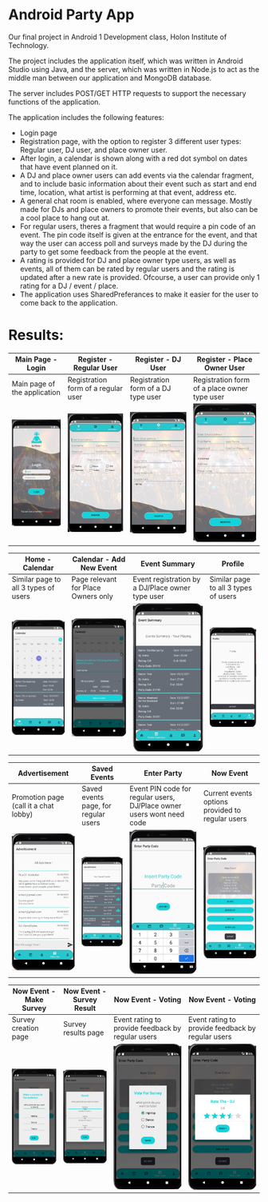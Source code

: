# Android Party App

Our final project in Android 1 Development class, Holon Institute of Technology. 

The project includes the application itself, which was written in Android Studio using Java, 
and the server, which was written in Node.js to act as the middle man between our application and MongoDB database. 

The server includes POST/GET HTTP requests to support the necessary functions of the application. 

The application includes the following features:

- Login page
- Registration page, with the option to register 3 different user types: Regular user, DJ user, and place owner user.
- After login, a calendar is shown along with a red dot symbol on dates that have event planned on it. 
- A DJ and place owner users can add events via the calendar fragment, and to include basic information about their event such as start and end time, location, what artist is performing at that event, address etc. 
- A general chat room is enabled, where everyone can message. Mostly made for DJs and place owners to promote their events, but also can be a cool place to hang out at. 
- For regular users, theres a fragment that would require a pin code of an event. The pin code itself is given at the entrance for the event, and that way the user can access poll and surveys made by the DJ during the party to get some feedback from the people at the event.
- A rating is provided for DJ and place owner type users, as well as events, all of them can be rated by regular users and the rating is updated after a new rate is provided. Ofcourse, a user can provide only 1 rating for a DJ / event / place. 
- The application uses SharedPreferances to make it easier for the user to come back to the application. 

# Results:

<p align="center">

| Main Page - Login  | Register - Regular User | Register - DJ User | Register - Place Owner User |
| ------------- | ------------- | ------------- | ------------- |
| Main page of the application  | Registration form of a regular user  | Registration form of a DJ type user  | Registration form of a place owner type user  |
| <img src="https://github.com/yonisho52/Android-Party-Project/blob/main/Result%20Images/login.jpg" width="180" >  | <img src="https://github.com/yonisho52/Android-Party-Project/blob/main/Result%20Images/regular-user.jpg" width="180" >  | <img src="https://github.com/yonisho52/Android-Party-Project/blob/main/Result%20Images/dj-user.jpg" width="180" >  | <img src="https://github.com/yonisho52/Android-Party-Project/blob/main/Result%20Images/owner-user.jpg" width="180" >  
</p>

<p align="center">

| Home - Calendar | Calendar - Add New Event | Event Summary | Profile |
| ------------- | ------------- | ------------- | ------------- |
| Similar page to all 3 types of users  | Page relevant for  Place Owners only  | Event registration by a DJ/Place owner type user  | Similar page to all 3 types of users  |
| <img src="https://github.com/yonisho52/Android-Party-Project/blob/main/Result%20Images/calendar.jpg" width="180" >  | <img src="https://github.com/yonisho52/Android-Party-Project/blob/main/Result%20Images/calendar-add-new-event.jpg" width="180" >  | <img src="https://github.com/yonisho52/Android-Party-Project/blob/main/Result%20Images/event summary.jpg" width="180" >  | <img src="https://github.com/yonisho52/Android-Party-Project/blob/main/Result%20Images/profile.jpg" width="180" >  
</p>


<p align="center">

| Advertisement  | Saved Events | Enter Party | Now Event |
| ------------- | ------------- | ------------- | ------------- |
| Promotion page (call it a chat lobby) | Saved events page, for regular users  | Event PIN code for regular users, DJ/Place owner users wont need code  | Current events options provided to regular users  |
| <img src="https://github.com/yonisho52/Android-Party-Project/blob/main/Result%20Images/ads.jpg" width="180" >  | <img src="https://github.com/yonisho52/Android-Party-Project/blob/main/Result%20Images/saved-event-regular.jpg" width="180" >  | <img src="https://github.com/yonisho52/Android-Party-Project/blob/main/Result%20Images/insert-partCode-regular.jpg" width="180" >  | <img src="https://github.com/yonisho52/Android-Party-Project/blob/main/Result%20Images/now-event-regular.jpg" width="180" >  
</p>

<p >

| Now Event - Make Survey | Now Event - Survey Result | Now Event - Voting | Now Event - Voting |
| ------------- | ------------- | ------------- | ------------- |
| Survey creation page  | Survey results page  | Event rating to provide feedback by regular users  | Event rating to provide feedback by regular users  |
| <img src="https://github.com/yonisho52/Android-Party-Project/blob/main/Result%20Images/now-event-dj-survey.jpg" width="150" >  | <img src="https://github.com/yonisho52/Android-Party-Project/blob/main/Result%20Images/now-event-live-survey-result.jpg" width="150" >  | <img src="https://github.com/yonisho52/Android-Party-Project/blob/main/Result%20Images/party-survey-vote.jpg" width="150" >  |  <img src="https://github.com/yonisho52/Android-Party-Project/blob/main/Result%20Images/now-event-rating.jpg" width="150" >  
</p>


